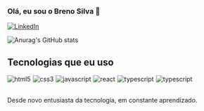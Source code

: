 ### Olá, eu sou o Breno Silva 🤙

[![LinkedIn](https://img.shields.io/badge/LinkedIn-0077B5?style=for-the-badge&logo=linkedin&logoColor=white
)](https://www.linkedin.com/in/breno-silva-bb7b871b2/)

![Anurag's GitHub stats](https://github-readme-stats.vercel.app/api?username=gizbreno&show_icons=true&theme=tokyonight)

## Tecnologias que eu uso

<div style="display: flex;gap: 5px">
<img src="https://img.shields.io/badge/HTML5-E34F26?style=for-the-badge&logo=html5&logoColor=white" align="center" alt="html5"/>
<img src="https://img.shields.io/badge/CSS3-1572B6?style=for-the-badge&logo=css3&logoColor=white" align="center" alt="css3"/>
<img src="https://img.shields.io/badge/JavaScript-323330?style=for-the-badge&logo=javascript&logoColor=F7DF1E" align="center" alt="javascript"/>
<img src="https://img.shields.io/badge/React-20232A?style=for-the-badge&logo=react&logoColor=61DAFB" align="center" alt="react"/>
<img src="[https://img.shields.io/badge/React-20232A?style=for-the-badge&logo=react&logoColor=61DAFB](https://img.shields.io/badge/TypeScript-007ACC?style=for-the-badge&logo=typescript&logoColor=white)" align="center" alt="typescript"/>
<img src="[https://img.shields.io/badge/React-20232A?style=for-the-badge&logo=react&logoColor=61DAFB" align="center" alt="typescript"/>
  
</div><br>

Desde novo entusiasta da tecnologia, em constante aprendizado.
